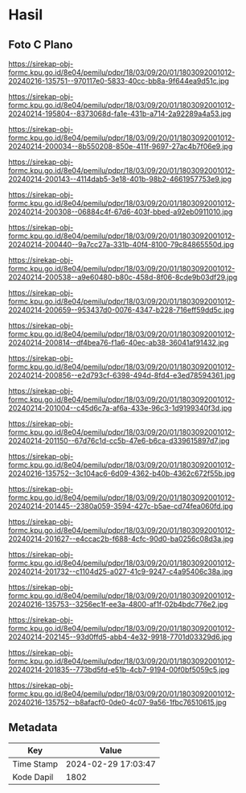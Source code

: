 # Hasil

## Foto C Plano

https://sirekap-obj-formc.kpu.go.id/8e04/pemilu/pdpr/18/03/09/20/01/1803092001012-20240216-135751--970117e0-5833-40cc-bb8a-9f644ea9d51c.jpg

https://sirekap-obj-formc.kpu.go.id/8e04/pemilu/pdpr/18/03/09/20/01/1803092001012-20240214-195804--8373068d-fa1e-431b-a714-2a92289a4a53.jpg

https://sirekap-obj-formc.kpu.go.id/8e04/pemilu/pdpr/18/03/09/20/01/1803092001012-20240214-200034--8b550208-850e-411f-9697-27ac4b7f06e9.jpg

https://sirekap-obj-formc.kpu.go.id/8e04/pemilu/pdpr/18/03/09/20/01/1803092001012-20240214-200143--4114dab5-3e18-401b-98b2-4661957753e9.jpg

https://sirekap-obj-formc.kpu.go.id/8e04/pemilu/pdpr/18/03/09/20/01/1803092001012-20240214-200308--06884c4f-67d6-403f-bbed-a92eb0911010.jpg

https://sirekap-obj-formc.kpu.go.id/8e04/pemilu/pdpr/18/03/09/20/01/1803092001012-20240214-200440--9a7cc27a-331b-40f4-8100-79c84865550d.jpg

https://sirekap-obj-formc.kpu.go.id/8e04/pemilu/pdpr/18/03/09/20/01/1803092001012-20240214-200538--a9e60480-b80c-458d-8f06-8cde9b03df29.jpg

https://sirekap-obj-formc.kpu.go.id/8e04/pemilu/pdpr/18/03/09/20/01/1803092001012-20240214-200659--953437d0-0076-4347-b228-716eff59dd5c.jpg

https://sirekap-obj-formc.kpu.go.id/8e04/pemilu/pdpr/18/03/09/20/01/1803092001012-20240214-200814--df4bea76-f1a6-40ec-ab38-36041af91432.jpg

https://sirekap-obj-formc.kpu.go.id/8e04/pemilu/pdpr/18/03/09/20/01/1803092001012-20240214-200856--e2d793cf-6398-494d-8fd4-e3ed78594361.jpg

https://sirekap-obj-formc.kpu.go.id/8e04/pemilu/pdpr/18/03/09/20/01/1803092001012-20240214-201004--c45d6c7a-af6a-433e-96c3-1d9199340f3d.jpg

https://sirekap-obj-formc.kpu.go.id/8e04/pemilu/pdpr/18/03/09/20/01/1803092001012-20240214-201150--67d76c1d-cc5b-47e6-b6ca-d339615897d7.jpg

https://sirekap-obj-formc.kpu.go.id/8e04/pemilu/pdpr/18/03/09/20/01/1803092001012-20240216-135752--3c104ac6-6d09-4362-b40b-4362c672f55b.jpg

https://sirekap-obj-formc.kpu.go.id/8e04/pemilu/pdpr/18/03/09/20/01/1803092001012-20240214-201445--2380a059-3594-427c-b5ae-cd74fea060fd.jpg

https://sirekap-obj-formc.kpu.go.id/8e04/pemilu/pdpr/18/03/09/20/01/1803092001012-20240214-201627--e4ccac2b-f688-4cfc-90d0-ba0256c08d3a.jpg

https://sirekap-obj-formc.kpu.go.id/8e04/pemilu/pdpr/18/03/09/20/01/1803092001012-20240214-201732--c1104d25-a027-41c9-9247-c4a95406c38a.jpg

https://sirekap-obj-formc.kpu.go.id/8e04/pemilu/pdpr/18/03/09/20/01/1803092001012-20240216-135753--3256ec1f-ee3a-4800-af1f-02b4bdc776e2.jpg

https://sirekap-obj-formc.kpu.go.id/8e04/pemilu/pdpr/18/03/09/20/01/1803092001012-20240214-202145--93d0ffd5-abb4-4e32-9918-7701d03329d6.jpg

https://sirekap-obj-formc.kpu.go.id/8e04/pemilu/pdpr/18/03/09/20/01/1803092001012-20240214-201835--773bd5fd-e51b-4cb7-9194-00f0bf5059c5.jpg

https://sirekap-obj-formc.kpu.go.id/8e04/pemilu/pdpr/18/03/09/20/01/1803092001012-20240216-135752--b8afacf0-0de0-4c07-9a56-1fbc76510615.jpg


## Metadata

| Key        | Value               |
| ---------- | ------------------- |
| Time Stamp | 2024-02-29 17:03:47 |
| Kode Dapil | 1802                |



